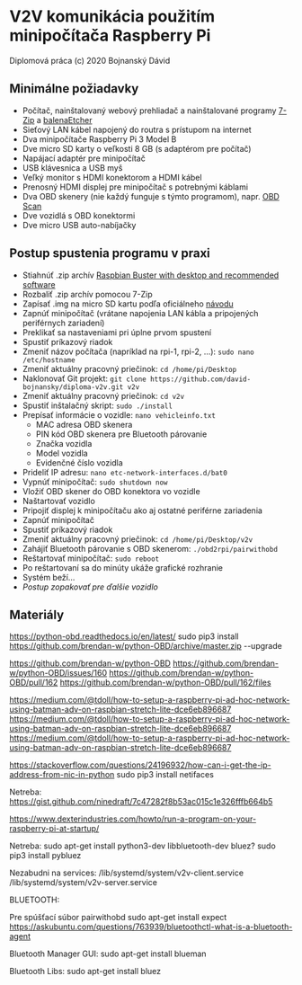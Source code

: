 # V2V komunikácia použitím minipočítača Raspberry Pi

Diplomová práca (c) 2020 Bojnanský Dávid

## Minimálne požiadavky

- Počítač, nainštalovaný webový prehliadač a nainštalované programy [7-Zip](https://www.7-zip.org/) a [balenaEtcher](https://www.balena.io/etcher/)
- Sieťový LAN kábel napojený do routra s prístupom na internet
- Dva minipočítače Raspberry Pi 3 Model B
- Dve micro SD karty o veľkosti 8 GB (s adaptérom pre počítač)
- Napájací adaptér pre minipočítač
- USB klávesnica a USB myš
- Veľký monitor s HDMI konektorom a HDMI kábel
- Prenosný HDMI displej pre minipočítač s potrebnými káblami
- Dva OBD skenery (nie každý funguje s týmto programom), napr. [OBD Scan](https://www.ebay.com/itm/Vgate-ELM327-Bluetooth-OBD2-V2-1-Scanner-Car-Auto-Diagnostic-Adapter-Scan-Tool/123778992357)
- Dve vozidlá s OBD konektormi
- Dve micro USB auto-nabíjačky

## Postup spustenia programu v praxi

- Stiahnúť .zip archív [Raspbian Buster with desktop and recommended software](https://www.raspberrypi.org/downloads/raspbian/)
- Rozbaliť .zip archív pomocou 7-Zip
- Zapísať .img na micro SD kartu podľa oficiálneho [návodu](https://www.raspberrypi.org/documentation/installation/installing-images/README.md)
- Zapnúť minipočítač (vrátane napojenia LAN kábla a pripojených periférnych zariadení)
- Preklikať sa nastaveniami pri úplne prvom spustení
- Spustiť príkazový riadok
- Zmeniť názov počítača (napríklad na rpi-1, rpi-2, ...): `sudo nano /etc/hostname`
- Zmeniť aktuálny pracovný priečinok: `cd /home/pi/Desktop`
- Naklonovať Git projekt: `git clone https://github.com/david-bojnansky/diploma-v2v.git v2v`
- Zmeniť aktuálny pracovný priečinok: `cd v2v`
- Spustiť inštalačný skript: `sudo ./install`
- Prepísať informácie o vozidle: `nano vehicleinfo.txt`
    - MAC adresa OBD skenera
    - PIN kód OBD skenera pre Bluetooth párovanie
    - Značka vozidla
    - Model vozidla
    - Evidenčné číslo vozidla
- Prideliť IP adresu: `nano etc-network-interfaces.d/bat0`
- Vypnúť minipočítač: `sudo shutdown now`
- Vložiť OBD skener do OBD konektora vo vozidle
- Naštartovať vozidlo
- Pripojiť displej k minipočítaču ako aj ostatné periférne zariadenia
- Zapnúť minipočítač
- Spustiť príkazový riadok
- Zmeniť aktuálny pracovný priečinok: `cd /home/pi/Desktop/v2v`
- Zahájiť Bluetooth párovanie s OBD skenerom: `./obd2rpi/pairwithobd`
- Reštartovať minipočítač: `sudo reboot`
- Po reštartovaní sa do minúty ukáže grafické rozhranie
- Systém beží...
- *Postup zopakovať pre ďalšie vozidlo*

## Materiály
https://python-obd.readthedocs.io/en/latest/
sudo pip3 install https://github.com/brendan-w/python-OBD/archive/master.zip --upgrade

https://github.com/brendan-w/python-OBD
https://github.com/brendan-w/python-OBD/issues/160
https://github.com/brendan-w/python-OBD/pull/162
https://github.com/brendan-w/python-OBD/pull/162/files






https://medium.com/@tdoll/how-to-setup-a-raspberry-pi-ad-hoc-network-using-batman-adv-on-raspbian-stretch-lite-dce6eb896687
https://medium.com/@tdoll/how-to-setup-a-raspberry-pi-ad-hoc-network-using-batman-adv-on-raspbian-stretch-lite-dce6eb896687
https://medium.com/@tdoll/how-to-setup-a-raspberry-pi-ad-hoc-network-using-batman-adv-on-raspbian-stretch-lite-dce6eb896687

https://stackoverflow.com/questions/24196932/how-can-i-get-the-ip-address-from-nic-in-python
sudo pip3 install netifaces


Netreba:
https://gist.github.com/ninedraft/7c47282f8b53ac015c1e326fffb664b5



https://www.dexterindustries.com/howto/run-a-program-on-your-raspberry-pi-at-startup/






Netreba:
sudo apt-get install python3-dev libbluetooth-dev bluez?
sudo pip3 install pybluez


Nezabudni na services:
/lib/systemd/system/v2v-client.service
/lib/systemd/system/v2v-server.service




BLUETOOTH:

Pre spúšťací súbor pairwithobd
sudo apt-get install expect
https://askubuntu.com/questions/763939/bluetoothctl-what-is-a-bluetooth-agent

Bluetooth Manager GUI:
sudo apt-get install blueman

Bluetooth Libs:
sudo apt-get install bluez
